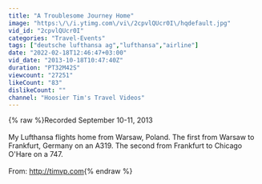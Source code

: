 ```yaml
---
title: "A Troublesome Journey Home"
image: "https:\/\/i.ytimg.com\/vi\/2cpvlQUcr0I\/hqdefault.jpg"
vid_id: "2cpvlQUcr0I"
categories: "Travel-Events"
tags: ["deutsche lufthansa ag","lufthansa","airline"]
date: "2022-02-18T12:46:47+03:00"
vid_date: "2013-10-18T10:47:40Z"
duration: "PT32M42S"
viewcount: "27251"
likeCount: "83"
dislikeCount: ""
channel: "Hoosier Tim's Travel Videos"
---
```

{% raw %}Recorded September 10-11, 2013<br /><br />My Lufthansa flights home from Warsaw, Poland. The first from Warsaw to Frankfurt, Germany on an A319. The second from Frankfurt to Chicago O'Hare on a 747. <br /><br />From: <a rel="nofollow" target="blank" href="http://timvp.com">http://timvp.com</a>{% endraw %}
